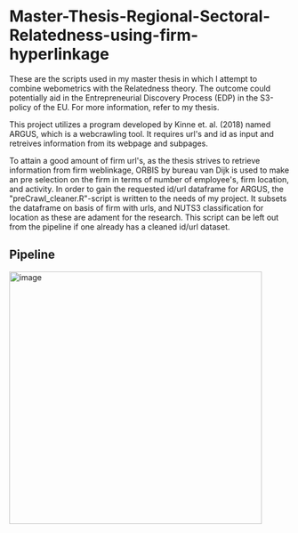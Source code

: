 # Master-Thesis-Regional-Sectoral-Relatedness-using-firm-hyperlinkage
These are the scripts used in my master thesis in which I attempt to combine webometrics with the Relatedness theory. The outcome could potentially aid in the Entrepreneurial Discovery Process (EDP) in the S3-policy of the EU. For more information, refer to my thesis. 

This project utilizes a program developed by Kinne et. al. (2018) named ARGUS, which is a webcrawling tool. It requires url's and id as input and retreives information from its webpage and subpages. 

To attain a good amount of firm url's, as the thesis strives to retrieve information from firm weblinkage, ORBIS by bureau van Dijk is used to make an pre selection on the firm in terms of number of employee's, firm location, and activity. In order to gain the requested id/url dataframe for ARGUS, the "preCrawl_cleaner.R"-script is written to the needs of my project. It subsets the dataframe on basis of firm with urls, and NUTS3 classification for location as these are adament for the research. This script can be left out from the pipeline if one already has a cleaned id/url dataset. 

## Pipeline
<img width="454" alt="image" src="https://user-images.githubusercontent.com/94067244/202178808-f0baaf1a-ee08-46dd-b12a-f499ecc6d7cf.png">
